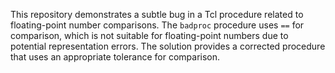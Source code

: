 This repository demonstrates a subtle bug in a Tcl procedure related to floating-point number comparisons. The `badproc` procedure uses `==` for comparison, which is not suitable for floating-point numbers due to potential representation errors. The solution provides a corrected procedure that uses an appropriate tolerance for comparison.